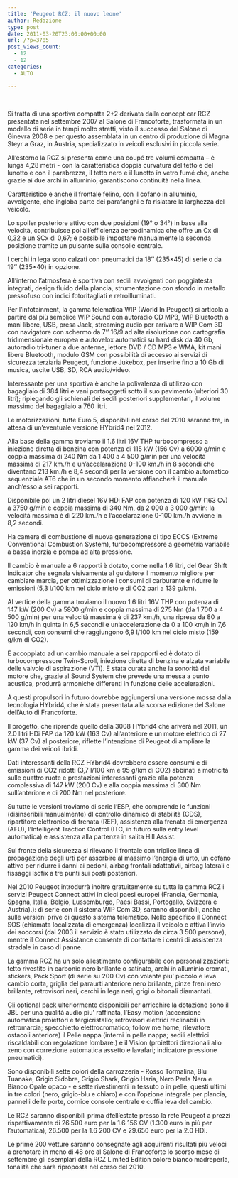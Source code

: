 ```yaml
---
title: 'Peugeot RCZ: il nuovo leone'
author: Redazione
type: post
date: 2011-03-20T23:00:00+00:00
url: /?p=3785
post_views_count:
  - 12
  - 12
categories:
  - AUTO

---
```

&nbsp;

<p style="margin&#45;bottom: 0cm">
  Si tratta di una sportiva compatta 2+2 derivata dalla concept car RCZ presentata nel settembre 2007 al Salone di Francoforte, trasformata in un modello di serie in tempi molto stretti, visto il successo del Salone di Ginevra 2008 e per questo assemblata in un centro di produzione di Magna Steyr a Graz, in Austria, specializzato in veicoli esclusivi in piccola serie.
</p>

<p style="margin&#45;bottom: 0cm">
  All&rsquo;esterno la RCZ si presenta come una coup&eacute; tre volumi compatta &ndash; &egrave; lunga 4,28 metri &#45; con la caratteristica doppia curvatura del tetto e del lunotto e con il parabrezza, il tetto nero e il lunotto in vetro fum&eacute; che, anche grazie ai due archi in alluminio, garantiscono continuit&agrave; nella linea.
</p>

<p style="margin&#45;bottom: 0cm">
  Caratteristico &egrave; anche il frontale felino, con il cofano in alluminio, avvolgente, che ingloba parte dei parafanghi e fa rislatare la larghezza del veicolo.
</p>

<p style="margin&#45;bottom: 0cm">
  Lo spoiler posteriore attivo con due posizioni (19&deg; o 34&deg;) in base alla velocit&agrave;, contribuisce poi all&rsquo;efficienza aereodinamica che offre un Cx di 0,32 e un SCx di 0,67; &egrave; possibile impostare manualmente la seconda posizione tramite un pulsante sulla consolle centrale.
</p>

<p style="margin&#45;bottom: 0cm">
  I cerchi in lega sono calzati con pneumatici da 18&rsquo;&rsquo; (235&#215;45) di serie o da 19&rsquo;&rsquo; (235&#215;40) in opzione.
</p>

<p style="margin&#45;bottom: 0cm">
  All&rsquo;interno l&rsquo;atmosfera &egrave; sportiva con sedili avvolgenti con poggiatesta integrati, design fluido della plancia, strumentazione con sfondo in metallo pressofuso con indici fotoritagliati e retroilluminati.
</p>

<p style="margin&#45;bottom: 0cm">
  Per l&rsquo;infotainment, la gamma telematica WIP (World In Peugeot) si articola a partire dal pi&ugrave; semplice WIP Sound con autoradio CD MP3, WIP Bluetooth a mani libere, USB, presa Jack, streaming audio per arrivare a WIP Com 3D con navigatore con schermo da 7&rsquo;&rsquo; 16/9 ad alta risoluzione con cartografia tridimensionale europea e autovelox automatici su hard disk da 40 Gb, autoradio tri&#45;tuner a due antenne, lettore DVD / CD MP3 e WMA, kit mani libere Bluetooth, modulo GSM con possibilit&agrave; di accesso ai servizi di sicurezza terziaria Peugeot, funzione Jukebox, per inserire fino a 10 Gb di musica, uscite USB, SD, RCA audio/video.
</p>

<p style="margin&#45;bottom: 0cm">
  Interessante per una sportiva &egrave; anche la polivalenza di utilizzo con bagagliaio di 384 litri e vani portaoggetti sotto il suo pavimento (ulteriori 30 litri); ripiegando gli schienali dei sedili posteriori supplementari, il volume massimo del bagagliaio a 760 litri.
</p>

<p style="margin&#45;bottom: 0cm">
  Le motorizzazioni, tutte Euro 5, disponibili nel corso del 2010 saranno tre, in attesa di un&rsquo;eventuale versione HYbrid4 nel 2012.
</p>

<p style="margin&#45;bottom: 0cm">
  Alla base della gamma troviamo il 1.6&nbsp;litri 16V THP turbocompresso a iniezione diretta di benzina con potenza di 115&nbsp;kW (156&nbsp;Cv) a 6000 g/min e coppia massima di 240&nbsp;Nm da 1&nbsp;400 a 4&nbsp;500 g/min per una velocit&agrave; massima di 217 km./h e un&rsquo;accelarazione 0&#45;100 km./h in 8 secondi che diventano 213 km./h e 8,4 secondi per la versione con il cambio automatico sequenziale AT6 che in un secondo momento affiancher&agrave; il manuale anch&rsquo;esso a sei rapporti.
</p>

<p style="margin&#45;bottom: 0cm">
  Disponibile poi un 2 litri diesel 16V HDi&nbsp;FAP con potenza di 120&nbsp;kW (163&nbsp;Cv) a 3750 g/min e coppia massima di 340 Nm, da 2 000 a 3 000 g/min: la velocit&agrave; massima &egrave; di 220 km./h e l&rsquo;accelarazione 0&#45;100 km./h avviene in 8,2 secondi.
</p>

<p style="margin&#45;bottom: 0cm">
  Ha camera di combustione di nuova generazione di tipo ECCS (Extreme Conventional Combustion System), turbocompressore a geometria variabile a bassa inerzia e pompa ad alta pressione.
</p>

<p style="margin&#45;bottom: 0cm">
  Il cambio &egrave; manuale a 6 rapporti &egrave; dotato, come nella 1.6 litri, del Gear Shift Indicator che segnala visivamente al guidatore il momento migliore per cambiare marcia, per ottimizzazione i consumi di carburante e ridurre le emissioni (5,3 l/100 km nel ciclo misto e di CO2 pari a 139 g/km).
</p>

<p style="margin&#45;bottom: 0cm">
  Al vertice della gamma troviamo il nuovo 1.6&nbsp;litri 16V THP con potenza di 147&nbsp;kW (200&nbsp;Cv) a 5800 g/min e coppia massima di 275 Nm (da 1&nbsp;700 a 4 500 g/min) per una velocit&agrave; massima &egrave; di 237 km./h, una ripresa da 80 a 120 km/h in quinta in 6,5 secondi e un&rsquo;accelerazione da 0 a 100 km/h in 7,6 secondi, con consumi che raggiungono 6,9 l/100 km nel ciclo misto (159 g/km di CO2).
</p>

<p style="margin&#45;bottom: 0cm">
  &Egrave; accoppiato ad un cambio manuale a sei rappporti ed &egrave; dotato di turbocompressore Twin&#45;Scroll, iniezione diretta di benzina e alzata variabile delle valvole di aspirazione (VTi). &Egrave; stata curata anche la sonorit&agrave; del motore che, grazie al Sound System che prevede una messa a punto acustica, produrr&agrave; armoniche differenti in funzione delle accelerazioni.
</p>

<p style="margin&#45;bottom: 0cm">
  A questi propulsori in futuro dovrebbe aggiungersi una versione mossa dalla tecnologia HYbrid4, che &egrave; stata presentata alla scorsa edizione del Salone dell&rsquo;Auto di Francoforte.
</p>

<p style="margin&#45;bottom: 0cm">
  Il progetto, che riprende quello della 3008 HYbrid4 che ariver&agrave; nel 2011, un 2.0 litri HDi FAP da 120 kW (163 Cv) all&rsquo;anteriore e un motore elettrico di 27 kW (37 Cv) al posteriore, riflette l&rsquo;intenzione di Peugeot di ampliare la gamma dei veicoli ibridi.
</p>

<p style="margin&#45;bottom: 0cm">
  Dati interessanti della RCZ HYbrid4 dovrebbero essere consumi e di emissioni di CO2 ridotti (3,7 l/100 km e 95 g/km di CO2) abbinati a motricit&agrave; sulle quattro ruote e prestazioni interessanti grazie alla&nbsp;potenza complessiva di 147 kW (200 Cv) e alla coppia massima di 300 Nm sull&rsquo;anteriore e di 200 Nm nel posteriore.
</p>

<p style="margin&#45;bottom: 0cm">
  Su tutte le versioni troviamo di serie l&rsquo;ESP, che comprende le funzioni (disinseribili manualmente) dI controllo dinamico di stabilit&agrave; (CDS), ripartitore elettronico di frenata (REF), assistenza alla frenata di emergenza (AFU), l&rsquo;Intelligent Traction Control (ITC, in futuro sulla entry level automatica) e assistenza alla partenza in salita Hill Assist.
</p>

<p style="margin&#45;bottom: 0cm">
  Sul fronte della sicurezza si rilevano il frontale con triplice linea di propagazione degli urti per assorbire al massimo l&rsquo;energia di urto, un cofano attivo per ridurre i danni ai pedoni, airbag frontali adattativii, airbag laterali e fissaggi Isofix a tre punti sui posti posteriori.
</p>

<p style="margin&#45;bottom: 0cm">
  Nel 2010 Peugeot introdurr&agrave; inoltre gratuitamente su tutta la gamma RCZ i servizi Peugeot Connect attivi in dieci paesi europei (Francia, Germania, Spagna, Italia, Belgio, Lussemburgo, Paesi Bassi, Portogallo, Svizzera e Austria).): di serie con il sistema WIP Com 3D, saranno disponibili, anche sulle versioni prive di questo sistema telematico. Nello specifico il Connect SOS (chiamata localizzata di emergenza) localizza il veicolo e attiva l&rsquo;invio dei soccorsi (dal 2003 il servizio &egrave; stato utilizzato da circa 3&nbsp;500 persone), mentre il Connect Assistance consente di contattare i centri di assistenza stradale in caso di panne.
</p>

<p style="margin&#45;bottom: 0cm">
  La gamma RCZ ha un solo allestimento configurabile con personalizzazioni: tetto rivestito in carbonio nero brillante o satinato, archi in alluminio cromati, stickers, Pack Sport (di serie su 200 Cv) con volante piu&rsquo; piccolo e leva cambio corta, griglia del paraurti anteriore nero brillante, pinze freni nero brillante, retrovisori neri, cerchi in lega neri, grigi o bitonali diamantati.
</p>

<p style="margin&#45;bottom: 0cm">
  Gli optional pack ulteriormente disponibili per arricchire la dotazione sono il JBL per una qualit&agrave; audio piu&rsquo; raffinata, l&rsquo;Easy motion (accensione automatica proiettori e tergicristallo; retrovisori elettrici reclinabili in retromarcia; specchietto elettrocromatico; follow me home; rilevatore ostacoli anteriore) il Pelle nappa (interni in pelle nappa; sedili elettrici riscaldabili con regolazione lombare.) e il Vision (proiettori direzionali allo xeno con correzione automatica assetto e lavafari; indicatore pressione pneumatici).
</p>

<p style="margin&#45;bottom: 0cm">
  Sono disponibili sette colori della carrozzeria &#45; Rosso Tormalina, Blu Tuanake, Grigio Sidobre, Grigio Shark, Grigio Haria, Nero Perla Nera e Bianco Opale opaco &#45; e sette rivestimenti in tessuto o in pelle, questi ultimi in tre colori (nero, grigio&#45;blu e chiaro) e con l&rsquo;opzione integrale per plancia, pannelli delle porte, cornice console centrale e cuffia leva del cambio.
</p>

<p style="margin&#45;bottom: 0cm">
  Le RCZ saranno disponibili prima dfell&rsquo;estate presso la rete Peugeot a prezzi rispettivamente di 26.500 euro per la 1.6 156 CV (1.300 euro in pi&ugrave; per l&rsquo;automatica), 26.500 per la 1.6 200 CV e 29.650 euro per la 2.0 HDi.
</p>

<p style="margin&#45;bottom: 0cm">
  Le prime 200 vetture saranno consegnate agli acquirenti risultati pi&ugrave; veloci a prenotare in meno di 48 ore al Salone di Francoforte lo scorso mese di settembre gli esemplari della RCZ Limited Edition colore bianco madreperla, tonalit&agrave; che sar&agrave; riproposta nel corso del 2010.
</p>

<p style="margin&#45;bottom: 0cm">
  &nbsp;
</p>

<p style="margin&#45;bottom: 0cm">
  &nbsp;
</p>